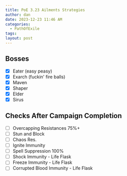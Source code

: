 ```yaml
---
title: PoE 3.23 Ailments Strategies
author: dan
date: 2023-12-23 11:46 AM
categories:
  - PathOfExile
tags: 
layout: post
---
```

## Bosses
- [x] Eater (easy peasy)
- [x] Exarch (fuckin' fire balls)
- [x] Maven
- [x] Shaper
- [x] Elder
- [x] Sirus

## Checks After Campaign Completion
- [ ] Overcapping Resistances 75%+
- [ ] Stun and Block
- [ ] Chaos Res.
- [ ] Ignite Immunity
- [ ] Spell Suppression 100%
- [ ] Shock Immunity - Life Flask
- [ ] Freeze Immunity - Life Flask
- [ ] Corrupted Blood Immunity - Life Flask
